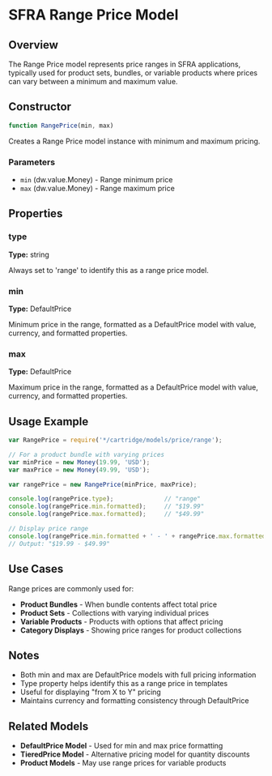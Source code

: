 # SFRA Range Price Model

## Overview

The Range Price model represents price ranges in SFRA applications, typically used for product sets, bundles, or variable products where prices can vary between a minimum and maximum value.

## Constructor

```javascript
function RangePrice(min, max)
```

Creates a Range Price model instance with minimum and maximum pricing.

### Parameters

- `min` (dw.value.Money) - Range minimum price
- `max` (dw.value.Money) - Range maximum price

## Properties

### type
**Type:** string

Always set to 'range' to identify this as a range price model.

### min
**Type:** DefaultPrice

Minimum price in the range, formatted as a DefaultPrice model with value, currency, and formatted properties.

### max
**Type:** DefaultPrice

Maximum price in the range, formatted as a DefaultPrice model with value, currency, and formatted properties.

## Usage Example

```javascript
var RangePrice = require('*/cartridge/models/price/range');

// For a product bundle with varying prices
var minPrice = new Money(19.99, 'USD');
var maxPrice = new Money(49.99, 'USD');

var rangePrice = new RangePrice(minPrice, maxPrice);

console.log(rangePrice.type);              // "range"
console.log(rangePrice.min.formatted);     // "$19.99"
console.log(rangePrice.max.formatted);     // "$49.99"

// Display price range
console.log(rangePrice.min.formatted + ' - ' + rangePrice.max.formatted);
// Output: "$19.99 - $49.99"
```

## Use Cases

Range prices are commonly used for:
- **Product Bundles** - When bundle contents affect total price
- **Product Sets** - Collections with varying individual prices
- **Variable Products** - Products with options that affect pricing
- **Category Displays** - Showing price ranges for product collections

## Notes

- Both min and max are DefaultPrice models with full pricing information
- Type property helps identify this as a range price in templates
- Useful for displaying "from X to Y" pricing
- Maintains currency and formatting consistency through DefaultPrice

## Related Models

- **DefaultPrice Model** - Used for min and max price formatting
- **TieredPrice Model** - Alternative pricing model for quantity discounts
- **Product Models** - May use range prices for variable products
